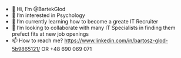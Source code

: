 - 👋 Hi, I’m @BartekGlod
- 👀 I’m interested in Psychology
- 🌱 I’m currently learning how to become a greate IT Recruiter
- 💞️ I’m looking to collaborate with many IT Specialists in finding them prefect fits at new job openings
- 📫 How to reach me? https://www.linkedin.com/in/bartosz-glod-5b9865121/ OR +48 690 069 071

<!---
BartekGlod/BartekGlod is a ✨ special ✨ repository because its `README.md` (this file) appears on your GitHub profile.
You can click the Preview link to take a look at your changes.
--->
